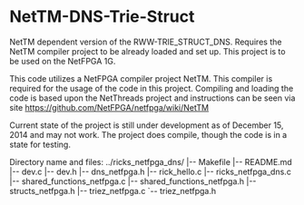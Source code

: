 NetTM-DNS-Trie-Struct
=====================

NetTM dependent version of the RWW-TRIE_STRUCT_DNS. Requires the NetTM compiler project to be already loaded and set up. 
This project is to be used on the NetFPGA 1G.

This code utilizes a NetFPGA compiler project NetTM. This compiler is required for the usage of the code in this
project. Compiling and loading the code is based upon the NetThreads project and instructions can be seen via site
https://github.com/NetFPGA/netfpga/wiki/NetTM

Current state of the project is still under development as of December 15, 2014 and may not work. The project does 
compile, though the code is in a state for testing.

Directory name and files:
../ricks_netfpga_dns/
|-- Makefile
|-- README.md
|-- dev.c
|-- dev.h
|-- dns_netfpga.h
|-- rick_hello.c
|-- ricks_netfpga_dns.c
|-- shared_functions_netfpga.c
|-- shared_functions_netfpga.h
|-- structs_netfpga.h
|-- triez_netfpga.c
`-- triez_netfpga.h

